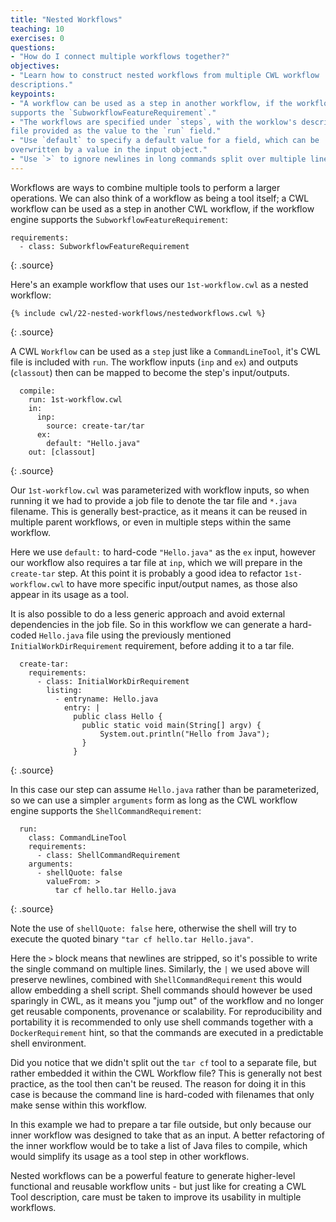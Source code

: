 ```yaml
---
title: "Nested Workflows"
teaching: 10
exercises: 0
questions:
- "How do I connect multiple workflows together?"
objectives:
- "Learn how to construct nested workflows from multiple CWL workflow
descriptions."
keypoints:
- "A workflow can be used as a step in another workflow, if the workflow engine
supports the `SubworkflowFeatureRequirement`."
- "The workflows are specified under `steps`, with the worklow's description
file provided as the value to the `run` field."
- "Use `default` to specify a default value for a field, which can be
overwritten by a value in the input object."
- "Use `>` to ignore newlines in long commands split over multiple lines."
---
```

Workflows are ways to combine multiple tools to perform a larger operations.
We can also think of a workflow as being a tool itself; a CWL workflow can be
used as a step in another CWL workflow, if the workflow engine supports the
`SubworkflowFeatureRequirement`:


~~~
requirements:
  - class: SubworkflowFeatureRequirement
~~~
{: .source}

Here's an example workflow that uses our `1st-workflow.cwl` as a nested
workflow:

~~~
{% include cwl/22-nested-workflows/nestedworkflows.cwl %}
~~~
{: .source}

A CWL `Workflow` can be used as a `step` just like a `CommandLineTool`, it's CWL
file is included with `run`. The workflow inputs (`inp` and `ex`) and outputs
(`classout`) then can be mapped to become the step's input/outputs.

~~~
  compile:
    run: 1st-workflow.cwl
    in:
      inp:
        source: create-tar/tar
      ex:
        default: "Hello.java"
    out: [classout]
~~~
{: .source}

Our `1st-workflow.cwl` was parameterized with workflow inputs, so when running
it we had to provide a job file to denote the tar file and `*.java` filename.
This is generally best-practice, as it means it can be reused in multiple parent
workflows, or even in multiple steps within the same workflow.

Here we use `default:` to hard-code `"Hello.java"` as the `ex` input, however
our workflow also requires a tar file at `inp`, which we will prepare in the
`create-tar` step. At this point it is probably a good idea to refactor
`1st-workflow.cwl` to have more specific input/output names, as those also
appear in its usage as a tool.

It is also possible to do a less generic approach and avoid external
dependencies in the job file. So in this workflow we can generate a hard-coded
`Hello.java` file using the previously mentioned `InitialWorkDirRequirement`
requirement, before adding it to a tar file.

~~~
  create-tar:
    requirements:
      - class: InitialWorkDirRequirement
        listing:
          - entryname: Hello.java
            entry: |
              public class Hello {
                public static void main(String[] argv) {
                    System.out.println("Hello from Java");
                }
              }
~~~
{: .source}

In this case our step can assume `Hello.java` rather than be parameterized, so
we can use a simpler `arguments` form as long as the CWL workflow engine
supports the `ShellCommandRequirement`:

~~~
  run:
    class: CommandLineTool
    requirements:
      - class: ShellCommandRequirement
    arguments:
      - shellQuote: false
        valueFrom: >
          tar cf hello.tar Hello.java
~~~
{: .source}

Note the use of `shellQuote: false` here, otherwise the shell will try to
execute the quoted binary `"tar cf hello.tar Hello.java"`.

Here the `>` block means that newlines are stripped, so it's possible to write
the single command on multiple lines. Similarly, the `|` we used above will
preserve newlines, combined with `ShellCommandRequirement` this would allow
embedding a shell script.
Shell commands should however be used sparingly in CWL, as it means you
"jump out" of the workflow and no longer get reusable components, provenance or
scalability. For reproducibility and portability it is recommended to only use
shell commands together with a `DockerRequirement` hint, so that the commands
are executed in a predictable shell environment.

Did you notice that we didn't split out the `tar cf` tool to a separate file,
but rather embedded it within the CWL Workflow file? This is generally not best
practice, as the tool then can't be reused. The reason for doing it in this case
is because the command line is hard-coded with filenames that only make sense
within this workflow.

In this example we had to prepare a tar file outside, but only because our inner
workflow was designed to take that as an input. A better refactoring of the
inner workflow would be to take a list of Java files to compile, which would
simplify its usage as a tool step in other workflows.

Nested workflows can be a powerful feature to generate higher-level functional
and reusable workflow units - but just like for creating a CWL Tool description,
care must be taken to improve its usability in multiple workflows.
